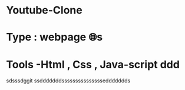 # Youtube-Clone
# Type : webpage 🌐s
# Tools -Html , Css , Java-script ddd

sdsssdggit ssdddddddssssssssssssssseddddddds